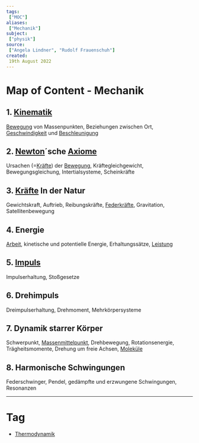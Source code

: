 ```yaml
---
tags:
 ["MOC"]
aliases:
 ["Mechanik"]
subject:
 ["physik"]
source:
 ["Angela Lindner", "Rudolf Frauenschuh"]
created:
 19th August 2022
---
```


# Map of Content - Mechanik

## 1. [Kinematik](Kinematik.md)

[Bewegung](Kinematik.md) von Massenpunkten, Beziehungen zwischen Ort, [Geschwindigkeit](Kinematik.md) und [Beschleunigung](Kinematik.md)

## 2. [Newton](Newtonsche%20Axiome.md)´sche [Axiome](../Mathe/Axiom.md)

Ursachen (=[Kräfte](Newtonsche%20Axiome.md)) der [Bewegung](Kinematik.md), Kräftegleichgewicht, Bewegungsgleichung, Intertialsysteme, Scheinkräfte

## 3. [Kräfte](Newtonsche%20Axiome.md) In der Natur

 Gewichtskraft, Auftrieb, Reibungskräfte, [Federkräfte](Federkraft.md), Gravitation, Satellitenbewegung

## 4. Energie

 [Arbeit](Mechanische%20Arbeit.md), kinetische und potentielle Energie, Erhaltungssätze, [Leistung](Elektrische%20Leistung.md) 

## 5. [Impuls](Impuls.md)

Impulserhaltung, Stoßgesetze

## 6. Drehimpuls

Dreimpulserhaltung, Drehmoment, Mehrkörpersysteme

## 7. Dynamik starrer Körper

 Schwerpunkt, [Massenmittelpunkt](../mathe/mathe%20(4)/Vielteilchen-Systeme.md), Drehbewegung, Rotationsenergie, Trägheitsmomente, Drehung um freie Achsen, [Moleküle](../Chemie/Atombindung.md) 

## 8. Harmonische Schwingungen

 Federschwinger, Pendel, gedämpfte und erzwungene Schwingungen, Resonanzen

---

# Tag

- [Thermodynamik](Thermodynamik.md)